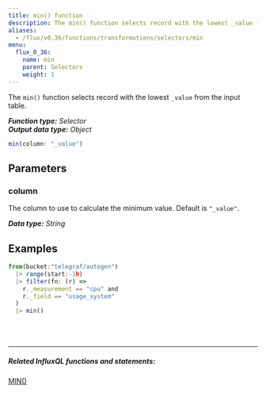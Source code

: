 ```yaml
---
title: min() function
description: The min() function selects record with the lowest _value from the input table.
aliases:
  - /flux/v0.36/functions/transformations/selectors/min
menu:
  flux_0_36:
    name: min
    parent: Selectors
    weight: 1
---
```


The `min()` function selects record with the lowest `_value` from the input table.

_**Function type:** Selector_  
_**Output data type:** Object_

```js
min(column: "_value")
```

## Parameters

### column
The column to use to calculate the minimum value.
Default is `"_value"`.

_**Data type:** String_

## Examples
```js
from(bucket:"telegraf/autogen")
  |> range(start:-1h)
  |> filter(fn: (r) =>
    r._measurement == "cpu" and
    r._field == "usage_system"
  )
  |> min()
```

<hr style="margin-top:4rem"/>

##### Related InfluxQL functions and statements:
[MIN()](/influxdb/latest/query_language/functions/#min)  
